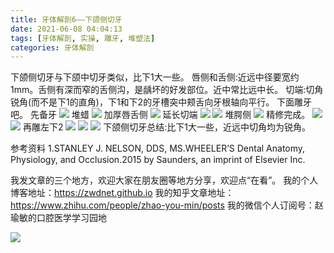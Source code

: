 ```yaml
---
title: 牙体解剖6——下颌侧切牙
date: 2021-06-08 04:04:13
tags: [牙体解剖, 实操, 雕牙, 堆塑法]
categories: 牙体解剖
---
```

下颌侧切牙与下颌中切牙类似，比下1大一些。
唇侧和舌侧:近远中径要宽约1mm。舌侧有深而窄的舌侧沟，是龋坏的好发部位。近中常比远中长。
切端:切角锐角(而不是下1的直角)，下1和下2的牙槽突中颊舌向牙根轴向平行。
下面雕牙吧。
先备牙
![](https://zymblog-1258069789.cos.ap-chengdu.myqcloud.com/blog0249-toothcarve/30/01.png)
堆蜡
![](https://zymblog-1258069789.cos.ap-chengdu.myqcloud.com/blog0249-toothcarve/30/02.png)
加厚唇舌侧
![](https://zymblog-1258069789.cos.ap-chengdu.myqcloud.com/blog0249-toothcarve/30/03.png)
延长切端
![](https://zymblog-1258069789.cos.ap-chengdu.myqcloud.com/blog0249-toothcarve/30/04.png)
![](https://zymblog-1258069789.cos.ap-chengdu.myqcloud.com/blog0249-toothcarve/30/05.png)
堆腭侧
![](https://zymblog-1258069789.cos.ap-chengdu.myqcloud.com/blog0249-toothcarve/30/06.png)
精修完成。
![](https://zymblog-1258069789.cos.ap-chengdu.myqcloud.com/blog0249-toothcarve/30/07.png)
![](https://zymblog-1258069789.cos.ap-chengdu.myqcloud.com/blog0249-toothcarve/30/08.png)
再雕左下2
![](https://zymblog-1258069789.cos.ap-chengdu.myqcloud.com/blog0249-toothcarve/30/09.png)
![](https://zymblog-1258069789.cos.ap-chengdu.myqcloud.com/blog0249-toothcarve/30/10.png)
![](https://zymblog-1258069789.cos.ap-chengdu.myqcloud.com/blog0249-toothcarve/30/11.png)
下颌侧切牙总结:比下1大一些，近远中切角均为锐角。 




参考资料
1.STANLEY J. NELSON, DDS, MS.WHEELER’S
Dental Anatomy, Physiology, and
Occlusion.2015 by Saunders, an imprint of
Elsevier Inc.








我发文章的三个地方，欢迎大家在朋友圈等地方分享，欢迎点“在看”。
我的个人博客地址：https://zwdnet.github.io
我的知乎文章地址： https://www.zhihu.com/people/zhao-you-min/posts
我的微信个人订阅号：赵瑜敏的口腔医学学习园地








![](https://zymblog-1258069789.cos.ap-chengdu.myqcloud.com/other/wx.jpg)